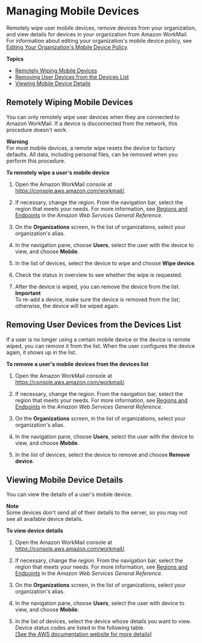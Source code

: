 # Managing Mobile Devices<a name="manage-devices"></a>

Remotely wipe user mobile devices, remove devices from your organization, and view details for devices in your organization from Amazon WorkMail\. For information about editing your organization's mobile device policy, see [Editing Your Organization's Mobile Device Policy](edit_organization_mobile_policy.md)\.

**Topics**
+ [Remotely Wiping Mobile Devices](#remote_wipe_device)
+ [Removing User Devices from the Devices List](#remove_mobile_device)
+ [Viewing Mobile Device Details](#view_device_details)

## Remotely Wiping Mobile Devices<a name="remote_wipe_device"></a>

You can only remotely wipe user devices when they are connected to Amazon WorkMail\. If a device is disconnected from the network, this procedure doesn't work\.

**Warning**  
For most mobile devices, a remote wipe resets the device to factory defaults\. All data, including personal files, can be removed when you perform this procedure\.

**To remotely wipe a user's mobile device**

1. Open the Amazon WorkMail console at [https://console\.aws\.amazon\.com/workmail/](https://console.aws.amazon.com/workmail/)\.

1. If necessary, change the region\. From the navigation bar, select the region that meets your needs\. For more information, see [Regions and Endpoints](http://docs.aws.amazon.com/general/latest/gr/index.html?rande.html) in the *Amazon Web Services General Reference*\.

1. On the **Organizations** screen, in the list of organizations, select your organization's alias\.

1. In the navigation pane, choose **Users**, select the user with the device to view, and choose **Mobile**\.

1. In the list of devices, select the device to wipe and choose **Wipe device**\.

1. Check the status in overview to see whether the wipe is requested\.

1. After the device is wiped, you can remove the device from the list\.
**Important**  
To re\-add a device, make sure the device is removed from the list; otherwise, the device will be wiped again\.

## Removing User Devices from the Devices List<a name="remove_mobile_device"></a>

If a user is no longer using a certain mobile device or the device is remote wiped, you can remove it from the list\. When the user configures the device again, it shows up in the list\.

**To remove a user's mobile devices from the devices list**

1. Open the Amazon WorkMail console at [https://console\.aws\.amazon\.com/workmail/](https://console.aws.amazon.com/workmail/)\.

1. If necessary, change the region\. From the navigation bar, select the region that meets your needs\. For more information, see [Regions and Endpoints](http://docs.aws.amazon.com/general/latest/gr/index.html?rande.html) in the *Amazon Web Services General Reference*\.

1. On the **Organizations** screen, in the list of organizations, select your organization's alias\.

1. In the navigation pane, choose **Users**, select the user with the device to view, and choose **Mobile**\.

1. In the list of devices, select the device to remove and choose **Remove device**\.

## Viewing Mobile Device Details<a name="view_device_details"></a>

You can view the details of a user's mobile device\.

**Note**  
Some devices don't send all of their details to the server, so you may not see all available device details\.

**To view device details**

1. Open the Amazon WorkMail console at [https://console\.aws\.amazon\.com/workmail/](https://console.aws.amazon.com/workmail/)\.

1. If necessary, change the region\. From the navigation bar, select the region that meets your needs\. For more information, see [Regions and Endpoints](http://docs.aws.amazon.com/general/latest/gr/index.html?rande.html) in the *Amazon Web Services General Reference*\.

1. On the **Organizations** screen, in the list of organizations, select your organization's alias\.

1. In the navigation pane, choose **Users**, select the user with device to view, and choose **Mobile**\.

1. In the list of devices, select the device whose details you want to view\. Device status codes are listed in the following table\.    
[\[See the AWS documentation website for more details\]](http://docs.aws.amazon.com/workmail/latest/adminguide/manage-devices.html)